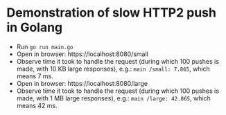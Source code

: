 # Demonstration of slow HTTP2 push in Golang

* Run `go run main.go`
* Open in browser: https://localhost:8080/small
* Observe time it took to handle the request (during which 100 pushes is made, with 10 KB large responses), e.g.: `main /small: 7.865`, which means 7 ms.
* Open in browser: https://localhost:8080/large
* Observe time it took to handle the request (during which 100 pushes is made, with 1 MB large responses), e.g.: `main /large: 42.865`, which means 42 ms.
